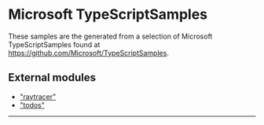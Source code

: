 
# Microsoft TypeScriptSamples

These samples are the generated from a selection of Microsoft TypeScriptSamples found at https://github.com/Microsoft/TypeScriptSamples.








## External modules
* ["raytracer"](modules/_raytracer_.md)
* ["todos"](modules/_todos_.md)

---



